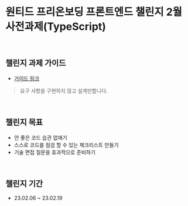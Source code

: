 # 원티드 프리온보딩 프론트엔드 챌린지 2월 사전과제(TypeScript)
<br/>

## 챌린지 과제 가이드

- [가이드 링크](https://gist.github.com/pocojang/3c3d4470a3d2a978b5ebfb3f613e40fa)

>요구 사항을 구현하지 않고 설계만합니다.

<br>

## 챌린지 목표

- 안 좋은 코드 습관 없애기
- 스스로 코드를 점검 할 수 있는 체크리스트 만들기
- 기술 면접 질문을 효과적으로 준비하기

<br>

## 챌린지 기간

- 23.02.06 ~ 23.02.19

<br>

##